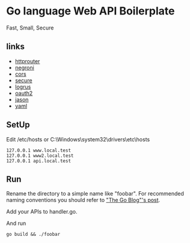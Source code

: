 # Go language Web API Boilerplate
Fast, Small, Secure

## links

 * [httprouter](https://github.com/julienschmidt/httprouter)
 * [negroni](https://github.com/urfave/negroni)
 * [cors](https://github.com/rs/cors)
 * [secure](https://github.com/unrolled/secure)
 * [logrus](https://github.com/sirupsen/logrus)
 * [oauth2](https://golang.org/x/oauth2)
 * [jason](https://github.com/antonholmquist/jason)
 * [yaml](https://gopkg.in/yaml.v2)

## SetUp

Edit /etc/hosts or C:\Windows\system32\drivers\etc\hosts

```/etc/hosts
127.0.0.1 www.local.test
127.0.0.1 www2.local.test
127.0.0.1 api.local.test
```

## Run

Rename the directory to a simple name like "foobar".
For recommended naming conventions you should refer to ["The Go Blog"'s post](https://blog.golang.org/package-names).

Add your APIs to handler.go.

And run

```
go build && ./foobar
```


